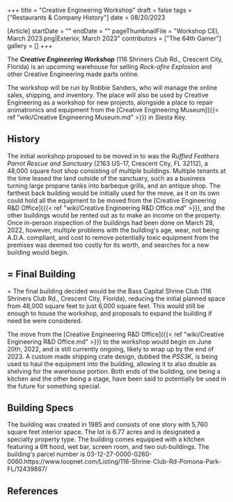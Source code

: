+++
title = "Creative Engineering Workshop"
draft = false
tags = ["Restaurants & Company History"]
date = 08/20/2023

[Article]
startDate = ""
endDate = ""
pageThumbnailFile = "Workshop CEI, March 2023.png|Exterior, March 2023"
contributors = ["The 64th Gamer"]
gallery = []
+++


The <b><i>Creative Engineering Workshop</b></i> (116 Shriners Club Rd., Crescent City, Florida) is an upcoming warehouse for selling <i>Rock-afire Explosion</i> and other Creative Engineering made parts online.

The workshop will be run by Robbie Sanders, who will manage the online sales, shipping, and inventory. The place will also be used by Creative Engineering as a workshop for new projects, alongside a place to repair animatronics and equipment from the [Creative Engineering Museum]({{< ref "wiki/Creative Engineering Museum.md" >}}) in Siesta Key.

<h2> History </h2>
The initial workshop proposed to be moved in to was the <i>Ruffled Feathers Parrot Rescue and Sanctuary</i> (2163 US-17, Crescent City, FL 32112), a 48,000 square foot shop consisting of multiple buildings. Multiple tenants at the time leased the land outside of the sanctuary, such as a business turning large propane tanks into barbeque grills, and an antique shop. The farthest back building would be initially used for the move, as it on its own could hold all the equipment to be moved from the [Creative Engineering R&D Office]({{< ref "wiki/Creative Engineering R&D Office.md" >}}), and the other buildings would be rented out as to make an income on the property. Once in-person inspection of the buildings had been done on March 28, 2022, however, multiple problems with the building's age, wear, not being A.D.A. compliant, and cost to remove potentially toxic equipment from the premises was deemed too costly for its worth, and searches for a new building would begin.

<h2>= Final Building </h2>=
The final building decided would be the Bass Capital Shrine Club (116 Shriners Club Rd., Crescent City, Florida), reducing the initial planned space from 48,000 square feet to just 6,000 square feet. This would still be enough to house the workshop, and proposals to expand the building if need be were considered. 

The move from the [Creative Engineering R&D Office]({{< ref "wiki/Creative Engineering R&D Office.md" >}}) to the workshop would begin on June 20th, 2022, and is still currently ongoing, likely to wrap up by the end of 2023. A custom made shipping crate design, dubbed the <i>PSS3K,</i> is being used to haul the equipment into the building, allowing it to also double as shelving for the warehouse portion. Both ends of the building, one being a kitchen and the other being a stage, have been said to potentially be used in the future for something special.

<h2> Building Specs </h2>
The building was created in 1985 and consists of one story with 5,760 square feet interior space. The lot is 6.77 acres and is designated a specialty property type. The building comes equipped with a kitchen featuring a 6ft hood, wet bar, screen room, and two out-buildings. The building's parcel number is 03-12-27-0000-0260-0060.<ref>https://www.loopnet.com/Listing/116-Shrine-Club-Rd-Pomona-Park-FL/12439887/</ref>




<h2> References </h2>